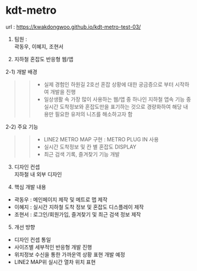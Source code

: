 # kdt-metro
url : https://kwakdongwoo.github.io/kdt-metro-test-03/


1. 팀원 :  
곽동우, 이혜지, 조현서

2. 지하철 혼잡도 반응형 웹/앱  

2-1) 개발 배경  
>>- 실제 경험인 하원길 2호선 혼잡 상황에 대한 궁금증으로 부터 시작하여 개발을 진행  
>>- 일상생활 속 가장 많이 사용하는 웹/앱 중 하나인 지하철 앱속 기능 중 실시간 도착정보와 혼잡도만을 표기하는 것으로 경량화하여 해당 내용만 필요한 유저의 니즈를 해소하고자 함  
  
2-2) 주요 기능  
>>- LINE2 METRO MAP 구현
>> : METRO PLUG IN 사용
>>- 실시간 도착정보 및 칸 별 혼잡도 DISPLAY
>>- 최근 검색 기록, 즐겨찾기 기능 개발
  
3. 디자인 컨셉  
 지하철 내 외부 디자인  

4. 핵심 개발 내용  
- 곽동우 : 메인페이지 제작 및 메트로 맵 제작  
- 이혜지 : 실시간 지하철 도착 정보 및 혼잡도 디스플레이 제작  
- 조현서 : 로그인/회원가입, 즐겨찾기 및 최근 검색 정보 제작  
  
5. 개선 방향   
- 디자인 컨셉 통일  
- 사이즈별 세부적인 반응형 개발 진행  
- 위치정보 수신을 통한 가까운역 상황 표현 개발 예정  
- LINE2 MAP위 실시간 열차 위치 표현  

